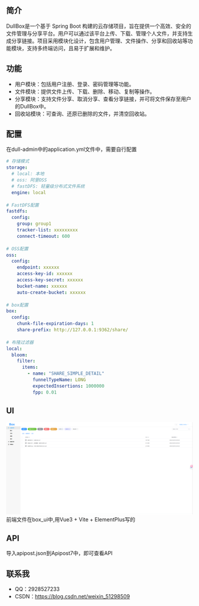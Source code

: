 ## 简介

DullBox是一个基于 Spring Boot 构建的云存储项目，旨在提供一个高效、安全的文件管理与分享平台。用户可以通过该平台上传、下载、管理个人文件，并支持生成分享链接。项目采用模块化设计，包含用户管理、文件操作、分享和回收站等功能模块，支持多终端访问，且易于扩展和维护。

## 功能

- 用户模块：包括用户注册、登录、密码管理等功能。
- 文件模块：提供文件上传、下载、删除、移动、复制等操作。
- 分享模块：支持文件分享、取消分享、查看分享链接，并可将文件保存至用户的DullBox中。
- 回收站模块：可查询、还原已删除的文件，并清空回收站。

## 配置

在dull-admin中的application.yml文件中，需要自行配置
```yaml
# 存储模式
storage:
  # local: 本地
  # oss: 阿里OSS
  # fastDFS: 轻量级分布式文件系统
  engine: local

# FastDFS配置
fastdfs:
  config:
    group: group1
    tracker-list: xxxxxxxxx
    connect-timeout: 600

# OSS配置
oss:
  config:
    endpoint: xxxxxx
    access-key-id: xxxxxx
    access-key-secret: xxxxxx
    bucket-name: xxxxxx
    auto-create-bucket: xxxxxx

# box配置
box:
  config:
    chunk-file-expiration-days: 1
    share-prefix: http://127.0.0.1:9362/share/

# 布隆过滤器
local:
  bloom:
    filter:
      items:
        - name: "SHARE_SIMPLE_DETAIL"
          funnelTypeName: LONG
          expectedInsertions: 1000000
          fpp: 0.01

```

## UI
![img.png](res/ui.png)
前端文件在box_ui中,用Vue3 + Vite + ElementPlus写的

## API

导入apipost.json到Apipost7中，即可查看API

## 联系我

* QQ：2928527233
* CSDN：https://blog.csdn.net/weixin_51298509

